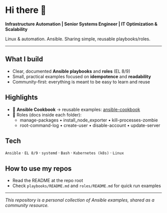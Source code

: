 # Hi there 👋

**Infrastructure Automation | Senior Systems Engineer | IT Optimization & Scalability**

Linux & automation. Ansible. Sharing simple, reusable playbooks/roles.

---

## What I build
- Clear, documented **Ansible playbooks** and **roles** (EL 8/9)
- Small, practical examples focused on **idempotence** and **readability**
- Community-first: everything is meant to be easy to learn and reuse

## Highlights
- 🧰 **Ansible Cookbook** → reusable examples: [ansible-cookbook](https://github.com/alanrola/ansible-cookbook)
- 🧩 Roles (docs inside each folder):
  - manage-packages • install_node_exporter • kill-processes-zombie
  - root-command-log • create-user • disable-account • update-server

## Tech
`Ansible` · `EL 8/9` · `systemd` · `Bash` · `Kubernetes (k8s)` · `Linux`

## How to use my repos
- Read the README at the repo root
- Check `playbooks/README.md` and `roles/README.md` for quick run examples

---
*This repository is a personal collection of Ansible examples, shared as a community resource.*
